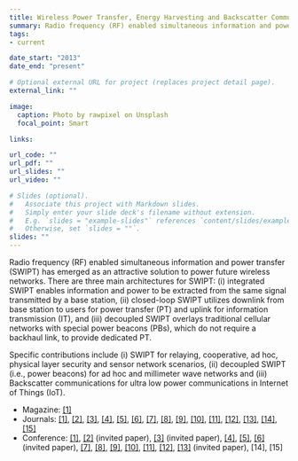```yaml
---
title: Wireless Power Transfer, Energy Harvesting and Backscatter Communications
summary: Radio frequency (RF) enabled simultaneous information and power transfer (SWIPT) has emerged as an attractive solution to power future wireless networks.
tags:
- current

date_start: "2013"
date_end: "present"

# Optional external URL for project (replaces project detail page).
external_link: ""

image:
  caption: Photo by rawpixel on Unsplash
  focal_point: Smart

links:

url_code: ""
url_pdf: ""
url_slides: ""
url_video: ""

# Slides (optional).
#   Associate this project with Markdown slides.
#   Simply enter your slide deck's filename without extension.
#   E.g. `slides = "example-slides"` references `content/slides/example-slides.md`.
#   Otherwise, set `slides = ""`.
slides: ""
---
```


Radio frequency (RF) enabled simultaneous information and power transfer (SWIPT) has emerged as an attractive solution to power future wireless networks. There are three main architectures for SWIPT: (i) integrated SWIPT enables information and power to be extracted from the same signal transmitted by a base station, (ii) closed-loop SWIPT utilizes downlink from base station to users for power transfer (PT) and uplink for information transmission (IT), and (iii) decoupled SWIPT overlays traditional cellular networks with special power beacons (PBs), which do not require a backhaul link, to provide dedicated PT.

Specific contributions include (i) SWIPT for relaying, cooperative, ad hoc, physical layer security and sensor network scenarios, (ii) decoupled SWIPT (i.e., power beacons) for ad hoc and millimeter wave networks and (iii) Backscatter communications for ultra low power communications in Internet of Things (IoT).

- Magazine: [[1]](https://jwcn-eurasipjournals.springeropen.com/articles/10.1186/s13638-019-1391-7)
- Journals: [[1]](http://users.cecs.anu.edu.au/~Salman.Durrani/_papers/journals/2013_ieetwcom.pdf), [[2]](http://users.cecs.anu.edu.au/~Salman.Durrani/_papers/journals/2015_ieeetcom_2.pdf), [[3]](http://users.cecs.anu.edu.au/~Salman.Durrani/_papers/journals/2015_ieeewcl_jing.pdf), [[4]](http://users.cecs.anu.edu.au/~Salman.Durrani/_papers/journals/2015_ieeewcl_katrina.pdf), [[5]](http://users.cecs.anu.edu.au/~Salman.Durrani/_papers/journals/2016_twc.pdf), [[6]](http://users.cecs.anu.edu.au/~Salman.Durrani/_papers/journals/2016_ieeetwc.pdf), [[7]](http://users.cecs.anu.edu.au/~Salman.Durrani/_papers/journals/2016_ieeetvt.pdf), [[8]](http://users.cecs.anu.edu.au/~Salman.Durrani/_papers/journals/2016_ieeecoml.pdf), [[9]](http://users.cecs.anu.edu.au/~Salman.Durrani/_papers/journals/2017_ieeetwc_wanchun.pdf), [[10]](http://users.cecs.anu.edu.au/~Salman.Durrani/_papers/journals/2017_ieeetcom_wanchun.pdf), [[11]](http://users.cecs.anu.edu.au/~Salman.Durrani/_papers/journals/2018_ieeetcom_katrina.pdf), [[12]](https://ieeexplore.ieee.org/abstract/document/8439079/), [[13]](https://ieeexplore.ieee.org/document/8385170/), [[14]](https://arxiv.org/abs/1909.00631), [[15]]()
- Conference: [[1]](http://users.cecs.anu.edu.au/~Salman.Durrani/_papers/2014/icc14_C3.pdf), [[2]](http://users.cecs.anu.edu.au/~Salman.Durrani/_papers/2015/ict2015c.pdf) (invited paper), [[3]](http://users.cecs.anu.edu.au/~Salman.Durrani/_papers/2015/ict2015b.pdf) (invited paper), [[4]](http://users.cecs.anu.edu.au/~Salman.Durrani/_papers/2015/icc2015_b.pdf), [[5]](http://users.cecs.anu.edu.au/~Salman.Durrani/_papers/2015/icc2015_a.pdf), [[6]](http://users.cecs.anu.edu.au/~Salman.Durrani/_papers/2015/wcsp2015.pdf) (invited paper), [[7]](http://users.cecs.anu.edu.au/~Salman.Durrani/_papers/2015/globalsip2015.pdf), [[8]](http://users.cecs.anu.edu.au/~Salman.Durrani/_papers/2015/globecom2015.pdf), [[9]](http://users.cecs.anu.edu.au/~Salman.Durrani/_papers/2016/C3_wcncw2016.pdf), [[10]](http://users.cecs.anu.edu.au/~Salman.Durrani/_papers/2016/C5_icc2016.pdf), [[11]](http://users.cecs.anu.edu.au/~Salman.Durrani/_papers/2017/C3_icc2017.pdf), [[12]](http://users.cecs.anu.edu.au/~Salman.Durrani/_papers/2017/C9_globecom2017.pdf), [[13]](http://users.cecs.anu.edu.au/~Salman.Durrani/_papers/2018/C3_iswc2018.pdf) (invited paper), [14], [15]
